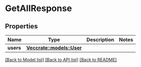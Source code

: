 # GetAllResponse

## Properties

Name | Type | Description | Notes
------------ | ------------- | ------------- | -------------
**users** | [**Vec<crate::models::User>**](User.md) |  | 

[[Back to Model list]](../README.md#documentation-for-models) [[Back to API list]](../README.md#documentation-for-api-endpoints) [[Back to README]](../README.md)


